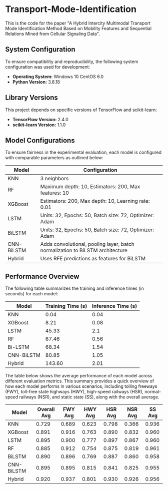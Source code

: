 # Transport-Mode-Identification
This is the code for the paper "A Hybrid Intercity Multimodal Transport Mode Identification Method Based on Mobility Features and Sequential Relations Mined from Cellular Signaling Data".

## System Configuration

To ensure compatibility and reproducibility, the following system configuration was used for development:

- **Operating System:** Windows 10 CentOS 6.0
- **Python Version:** 3.8.18

## Library Versions

This project depends on specific versions of TensorFlow and scikit-learn:

- **TensorFlow Version:** 2.4.0
- **scikit-learn Version:** 1.1.0

## Model Configurations

To ensure fairness in the experimental evaluation, each model is configured with comparable parameters as outlined below:

| Model       | Configuration                                             |
|-------------|-----------------------------------------------------------|
| KNN         | 3 neighbors                                               |
| RF          | Maximum depth: 10, Estimators: 200, Max features: 10      |
| XGBoost     | Estimators: 200, Max depth: 10, Learning rate: 0.01       |
| LSTM        | Units: 32, Epochs: 50, Batch size: 72, Optimizer: Adam    |
| BiLSTM      | Units: 32, Epochs: 50, Batch size: 72, Optimizer: Adam    |
| CNN-BiLSTM  | Adds convolutional, pooling layer, batch normalization to BiLSTM architecture |
| Hybrid      | Uses RFE predictions as features for BiLSTM               |

## Performance Overview

The following table summarizes the training and inference times (in seconds) for each model:

| Model       | Training Time (s) | Inference Time (s) |
|-------------|-------------------|--------------------|
| KNN         | 0.04              | 0.04               |
| XGBoost     | 8.21              | 0.08               |
| LSTM        | 45.33             | 2.1                |
| RF          | 67.46             | 0.56               |
| Bi-LSTM     | 68.34             | 1.54               |
| CNN-BiLSTM  | 80.85             | 1.05               |
| Hybrid      | 143.60            | 2.01               |


The table below shows the average performance of each model across different evaluation metrics. This summary provides a quick overview of how each model performs in various scenarios, including tolling freeways (FWY), toll-free state highways (HWY), high-speed railways (HSR), normal-speed railways (NSR), and static state (SS), along with the overall average.

| Model       | Overall Avg | FWY Avg | HWY Avg | HSR Avg | NSR Avg | SS Avg |
|-------------|-------------|---------|---------|---------|---------|--------|
| KNN         | 0.729       | 0.689   | 0.623   | 0.798   | 0.366   | 0.936  |
| XGBoost     | 0.891       | 0.916   | 0.763   | 0.890   | 0.832   | 0.960  |
| LSTM        | 0.895       | 0.900   | 0.777   | 0.897   | 0.867   | 0.960  |
| RF          | 0.885       | 0.912   | 0.754   | 0.875   | 0.819   | 0.961  |
| BiLSTM      | 0.890       | 0.896   | 0.769   | 0.887   | 0.860   | 0.958  |
| CNN-BiLSTM  | 0.895       | 0.895   | 0.815   | 0.841   | 0.825   | 0.955  |
| Hybrid      | 0.920       | 0.937   | 0.801   | 0.930   | 0.926   | 0.956  |
